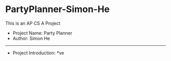 # PartyPlanner-Simon-He
This is an AP CS A Project
* Project Name: Party Planner
* Author: Simon He
***
* Project Introduction:
  *ve
